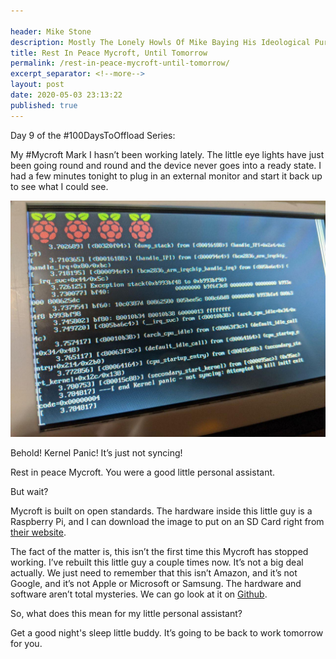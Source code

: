 ```yaml
---

header: Mike Stone
description: Mostly The Lonely Howls Of Mike Baying His Ideological Purity At The Moon
title: Rest In Peace Mycroft, Until Tomorrow
permalink: /rest-in-peace-mycroft-until-tomorrow/
excerpt_separator: <!--more-->
layout: post
date: 2020-05-03 23:13:22
published: true
---
```


Day 9 of the #100DaysToOffload Series:

My #Mycroft Mark I hasn’t been working lately. The little eye lights have just been going round and round and the device never goes into a ready state. I had a few minutes tonight to plug in an external monitor and start it back up to see what I could see.

<!--more-->

![Kernel Panic on my Mycroft Mark I](/assets/images/lG759PN.jpeg)

Behold! Kernel Panic! It’s just not syncing! 

Rest in peace Mycroft. You were a good little personal assistant. 

But wait?

Mycroft is built on open standards. The hardware inside this little guy is a Raspberry Pi, and I can download the image to put on an SD Card right from [their website](https://mycroft.ai). 

The fact of the matter is, this isn’t the first time this Mycroft has stopped working. I’ve rebuilt this little guy a couple times now. It’s not a big deal actually. We just need to remember that this isn’t Amazon, and it’s not Google, and it’s not Apple or Microsoft or Samsung. The hardware and software aren’t total mysteries. We can go look at it on [Github](https://github.com/mycroftai).

So, what does this mean for my little personal assistant?

Get a good night's sleep little buddy. It’s going to be back to work tomorrow for you.
